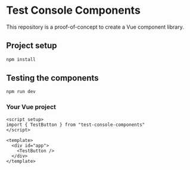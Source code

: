 # Test Console Components

This repository is a proof-of-concept to create a Vue component library.

## Project setup

```sh
npm install
```

## Testing the components

```sh
npm run dev
```

### Your Vue project

```vue
<script setup>
import { TestButton } from "test-console-components"
</script>

<template>
  <div id="app">
    <TestButton />
  </div>
</template>
```
